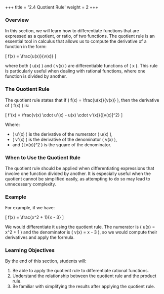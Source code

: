 +++
title = '2.4 Quotient Rule'
weight = 2
+++


### Overview
In this section, we will learn how to differentiate functions that are expressed as a quotient, or ratio, of two functions. The quotient rule is an essential tool in calculus that allows us to compute the derivative of a function in the form:

\[
f(x) = \frac{u(x)}{v(x)}
\]

where both \( u(x) \) and \( v(x) \) are differentiable functions of \( x \). This rule is particularly useful when dealing with rational functions, where one function is divided by another.

### The Quotient Rule

The quotient rule states that if \( f(x) = \frac{u(x)}{v(x)} \), then the derivative of \( f(x) \) is:

\[
f'(x) = \frac{v(x) \cdot u'(x) - u(x) \cdot v'(x)}{[v(x)]^2}
\]

Where:
- \( u'(x) \) is the derivative of the numerator \( u(x) \),
- \( v'(x) \) is the derivative of the denominator \( v(x) \),
- and \( [v(x)]^2 \) is the square of the denominator.

### When to Use the Quotient Rule
The quotient rule should be applied when differentiating expressions that involve one function divided by another. It is especially useful when the quotient cannot be simplified easily, as attempting to do so may lead to unnecessary complexity. 

### Example

For example, if we have:

\[
f(x) = \frac{x^2 + 1}{x - 3}
\]

We would differentiate it using the quotient rule. The numerator is \( u(x) = x^2 + 1 \) and the denominator is \( v(x) = x - 3 \), so we would compute their derivatives and apply the formula.

### Learning Objectives
By the end of this section, students will:
1. Be able to apply the quotient rule to differentiate rational functions.
2. Understand the relationship between the quotient rule and the product rule.
3. Be familiar with simplifying the results after applying the quotient rule.
